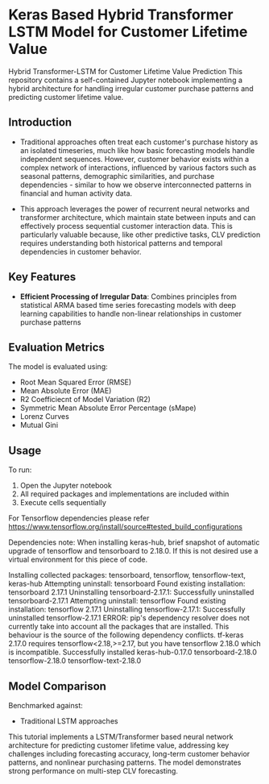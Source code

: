 # Keras Based Hybrid Transformer LSTM Model for Customer Lifetime Value
Hybrid Transformer-LSTM for Customer Lifetime Value Prediction
This repository contains a self-contained Jupyter notebook implementing a hybrid architecture for handling irregular customer purchase patterns and predicting customer lifetime value.

## Introduction

- Traditional approaches often treat each customer's purchase history as an isolated timeseries, much like how basic forecasting models handle independent sequences. However, customer behavior exists within a complex network of interactions, influenced by various factors such as seasonal patterns, demographic similarities, and purchase dependencies - similar to how we observe interconnected patterns in financial and human activity data.

- This approach leverages the power of recurrent neural networks and transformer architecture, which maintain state between inputs and can effectively process sequential customer interaction data. This is particularly valuable because, like other predictive tasks, CLV prediction requires understanding both historical patterns and temporal dependencies in customer behavior.

## Key Features

- **Efficient Processing of Irregular Data**: Combines principles from statistical ARMA based time series forecasting models with deep learning capabilities to handle non-linear relationships in customer purchase patterns

## Evaluation Metrics

The model is evaluated using:
- Root Mean Squared Error (RMSE)
- Mean Absolute Error (MAE)
- R2 Coefficiecnt of Model Variation (R2)
- Symmetric Mean Absolute Error Percentage (sMape)
- Lorenz Curves
- Mutual Gini

## Usage

To run:
1. Open the Jupyter notebook
2. All required packages and implementations are included within
3. Execute cells sequentially

For Tensorflow dependencies please refer https://www.tensorflow.org/install/source#tested_build_configurations

Dependencies note: When installing keras-hub, brief snapshot of automatic upgrade of tensorflow and tensorboard to 2.18.0. If this is not desired use a virtual environment for this piece of code. 

Installing collected packages: tensorboard, tensorflow, tensorflow-text, keras-hub
  Attempting uninstall: tensorboard
    Found existing installation: tensorboard 2.17.1
    Uninstalling tensorboard-2.17.1:
      Successfully uninstalled tensorboard-2.17.1
  Attempting uninstall: tensorflow
    Found existing installation: tensorflow 2.17.1
    Uninstalling tensorflow-2.17.1:
      Successfully uninstalled tensorflow-2.17.1
ERROR: pip's dependency resolver does not currently take into account all the packages that are installed. This behaviour is the source of the following dependency conflicts.
tf-keras 2.17.0 requires tensorflow<2.18,>=2.17, but you have tensorflow 2.18.0 which is incompatible.
Successfully installed keras-hub-0.17.0 tensorboard-2.18.0 tensorflow-2.18.0 tensorflow-text-2.18.0

## Model Comparison

Benchmarked against:
- Traditional LSTM approaches

This tutorial implements a LSTM/Transformer based neural network architecture for predicting customer lifetime value, addressing key challenges including forecasting accuracy, long-term customer behavior patterns, and nonlinear purchasing patterns. The model demonstrates strong performance on multi-step CLV forecasting.
